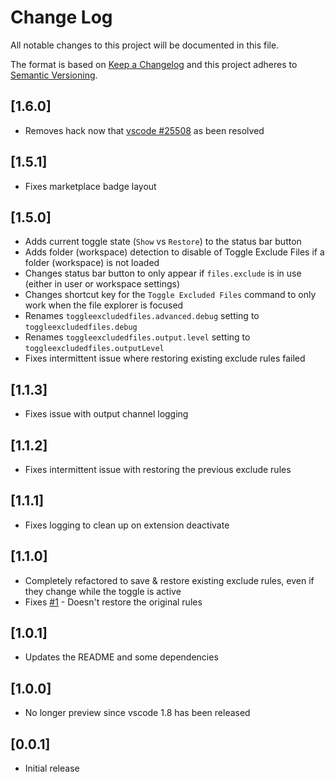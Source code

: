 # Change Log

All notable changes to this project will be documented in this file.

The format is based on [Keep a Changelog](http://keepachangelog.com/) and this project adheres to [Semantic Versioning](http://semver.org/).

## [1.6.0]

- Removes hack now that [vscode #25508](https://github.com/Microsoft/vscode/issues/25508) as been resolved

## [1.5.1]

- Fixes marketplace badge layout

## [1.5.0]

- Adds current toggle state (`Show` vs `Restore`) to the status bar button
- Adds folder (workspace) detection to disable of Toggle Exclude Files if a folder (workspace) is not loaded
- Changes status bar button to only appear if `files.exclude` is in use (either in user or workspace settings)
- Changes shortcut key for the `Toggle Excluded Files` command to only work when the file explorer is focused
- Renames `toggleexcludedfiles.advanced.debug` setting to `toggleexcludedfiles.debug`
- Renames `toggleexcludedfiles.output.level` setting to `toggleexcludedfiles.outputLevel`
- Fixes intermittent issue where restoring existing exclude rules failed

## [1.1.3]

- Fixes issue with output channel logging

## [1.1.2]

- Fixes intermittent issue with restoring the previous exclude rules

## [1.1.1]

- Fixes logging to clean up on extension deactivate

## [1.1.0]

- Completely refactored to save & restore existing exclude rules, even if they change while the toggle is active
- Fixes [#1](https://github.com/eamodio/vscode-toggle-excluded-files/issues/1) - Doesn't restore the original rules

## [1.0.1]

- Updates the README and some dependencies

## [1.0.0]

- No longer preview since vscode 1.8 has been released

## [0.0.1]

- Initial release
